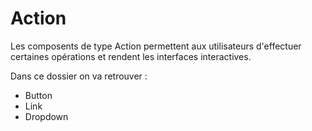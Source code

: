 # Action

Les composents de type Action permettent aux utilisateurs d'effectuer certaines opérations et rendent les interfaces interactives.

Dans ce dossier on va retrouver :

-   Button
-   Link
-   Dropdown
